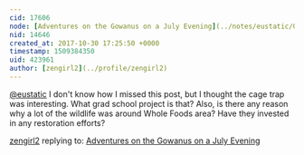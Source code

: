 ```yaml
---
cid: 17606
node: [Adventures on the Gowanus on a July Evening](../notes/eustatic/07-12-2017/adventures-on-the-gowanus-on-a-july-evening)
nid: 14646
created_at: 2017-10-30 17:25:50 +0000
timestamp: 1509384350
uid: 423961
author: [zengirl2](../profile/zengirl2)
---
```


[@eustatic](/profile/eustatic) I don't know how I missed this post, but I thought the cage trap was interesting. What grad school project is that? Also, is there any reason why a lot of the wildlife was around Whole Foods area? Have they invested in any restoration efforts?

[zengirl2](../profile/zengirl2) replying to: [Adventures on the Gowanus on a July Evening](../notes/eustatic/07-12-2017/adventures-on-the-gowanus-on-a-july-evening)

